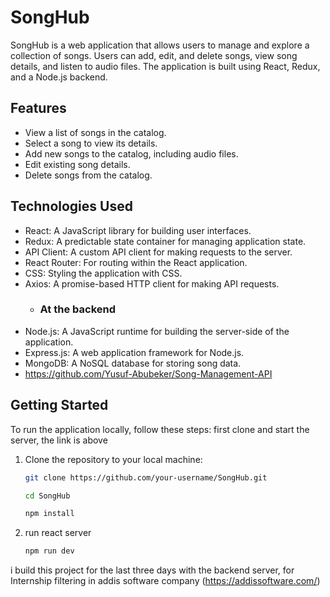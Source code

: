 # SongHub

SongHub is a web application that allows users to manage and explore a collection of songs. Users can add, edit, and delete songs, view song details, and listen to audio files. The application is built using React, Redux, and a Node.js backend.

## Features

- View a list of songs in the catalog.
- Select a song to view its details.
- Add new songs to the catalog, including audio files.
- Edit existing song details.
- Delete songs from the catalog.

## Technologies Used

- React: A JavaScript library for building user interfaces.
- Redux: A predictable state container for managing application state.
- API Client: A custom API client for making requests to the server.
- React Router: For routing within the React application.
- CSS: Styling the application with CSS.
- Axios: A promise-based HTTP client for making API requests.
  - ### At the backend
- Node.js: A JavaScript runtime for building the server-side of the application.
- Express.js: A web application framework for Node.js.
- MongoDB: A NoSQL database for storing song data.
- https://github.com/Yusuf-Abubeker/Song-Management-API

## Getting Started

To run the application locally, follow these steps:
first clone and start the server, the link is above

1. Clone the repository to your local machine:

   ```bash
   git clone https://github.com/your-username/SongHub.git

   cd SongHub

   npm install
2. run react server
   ```bash
   npm run dev

i build this project for the last three days with the backend server, for Internship filtering in addis software company (https://addissoftware.com/)
